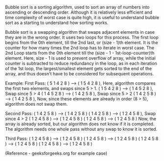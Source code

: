Bubble sort is a sorting algorithm, used to sort an array of numbers into ascending or descending order.
Although it is relatively less efficient and time complexity of worst case is quite high, it is useful to understand bubble sort as a starting to understand how sorting works.

Bubble sort is a swapping algorithm that swaps adjacent elements in case they are in the wrong order.
It uses two loops for this process. The first loop begins from the 0th element, till the 2nd last, or (size - 1)th element. It is the counter for how many times the 2nd loop has to iterate in worst case.
The 2nd Loop starts from the 0th element till the (size - 1 - 1st-loop-counter)th element. Here, size - 1 is used to prevent overflow of array, while the initial counter is subtracted to reduce redundancy in the loop, as in each iteration of the 1st loop, the largest/smallest element gets sorted to the end of the array, and thus doesn't have to be considered for subsequent operations.

Example:
First Pass:
( 5 1 4 2 8 ) –>  ( 1 5 4 2 8 ), Here, algorithm compares the first two elements, and swaps since 5 > 1.
( 1 5 4 2 8 ) –>  ( 1 4 5 2 8 ), Swap since 5 > 4
( 1 4 5 2 8 ) –>  ( 1 4 2 5 8 ), Swap since 5 > 2
( 1 4 2 5 8 ) –>  ( 1 4 2 5 8 ), Now, since these elements are already in order (8 > 5), algorithm does not swap them.

Second Pass:
( 1 4 2 5 8 ) –>  ( 1 4 2 5 8 )
( 1 4 2 5 8 ) –>  ( 1 2 4 5 8 ), Swap since 4 > 2
( 1 2 4 5 8 ) –>  ( 1 2 4 5 8 )
( 1 2 4 5 8 ) –>  ( 1 2 4 5 8 )
Now, the array is already sorted, but our algorithm does not know if it is completed. The algorithm needs one whole pass without any swap to know it is sorted.

Third Pass:
( 1 2 4 5 8 ) –> ( 1 2 4 5 8 )
( 1 2 4 5 8 ) –> ( 1 2 4 5 8 )
( 1 2 4 5 8 ) –> ( 1 2 4 5 8 )
( 1 2 4 5 8 ) –> ( 1 2 4 5 8 )

(Reference - geeksforgeeks.org for example case) 
